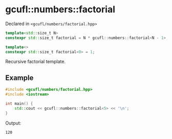 # gcufl::numbers::factorial
Declared in `<gcufl/numbers/factorial.hpp>`
```cpp
template<std::size_t N>
constexpr std::size_t factorial = N * gcufl::numbers::factorial<N - 1>;

template<>
constexpr std::size_t factorial<0> = 1;
```
Recursive factorial template.
## Example
```cpp
#include <gcufl/numbers/factorial.hpp>
#include <iostream>

int main() {
	std::cout << gcufl::numbers::factorial<5> << '\n';
}
```
Output:
```
120
```
